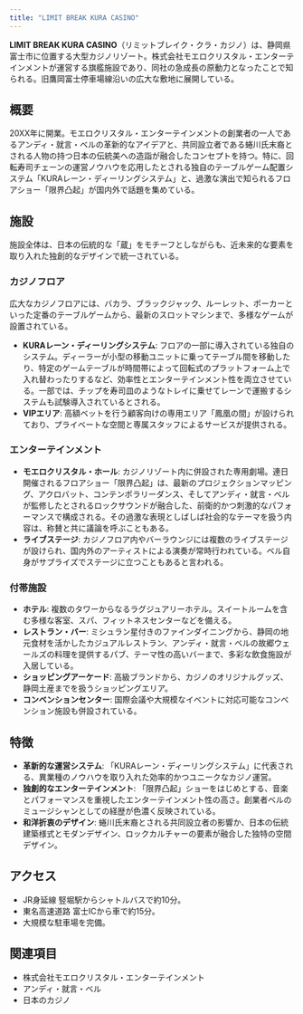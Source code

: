 ```yaml
---
title: "LIMIT BREAK KURA CASINO"
---
```


**LIMIT BREAK KURA CASINO**（リミットブレイク・クラ・カジノ）は、静岡県富士市に位置する大型カジノリゾート。株式会社モエロクリスタル・エンターテインメントが運営する旗艦施設であり、同社の急成長の原動力となったことで知られる。旧鷹岡富士停車場線沿いの広大な敷地に展開している。

## 概要

20XX年に開業。モエロクリスタル・エンターテインメントの創業者の一人であるアンディ・就言・ベルの革新的なアイデアと、共同設立者である蜷川氏末裔とされる人物の持つ日本の伝統美への造詣が融合したコンセプトを持つ。特に、回転寿司チェーンの運営ノウハウを応用したとされる独自のテーブルゲーム配置システム「KURAレーン・ディーリングシステム」と、過激な演出で知られるフロアショー「限界凸起」が国内外で話題を集めている。

## 施設

施設全体は、日本の伝統的な「蔵」をモチーフとしながらも、近未来的な要素を取り入れた独創的なデザインで統一されている。

### カジノフロア

広大なカジノフロアには、バカラ、ブラックジャック、ルーレット、ポーカーといった定番のテーブルゲームから、最新のスロットマシンまで、多様なゲームが設置されている。

*   **KURAレーン・ディーリングシステム**: フロアの一部に導入されている独自のシステム。ディーラーが小型の移動ユニットに乗ってテーブル間を移動したり、特定のゲームテーブルが時間帯によって回転式のプラットフォーム上で入れ替わったりするなど、効率性とエンターテインメント性を両立させている。一部では、チップを寿司皿のようなトレイに乗せてレーンで運搬するシステムも試験導入されているとされる。
*   **VIPエリア**: 高額ベットを行う顧客向けの専用エリア「鳳凰の間」が設けられており、プライベートな空間と専属スタッフによるサービスが提供される。

### エンターテインメント

*   **モエロクリスタル・ホール**: カジノリゾート内に併設された専用劇場。連日開催されるフロアショー「限界凸起」は、最新のプロジェクションマッピング、アクロバット、コンテンポラリーダンス、そしてアンディ・就言・ベルが監修したとされるロックサウンドが融合した、前衛的かつ刺激的なパフォーマンスで構成される。その過激な表現としばしば社会的なテーマを扱う内容は、称賛と共に議論を呼ぶこともある。
*   **ライブステージ**: カジノフロア内やバーラウンジには複数のライブステージが設けられ、国内外のアーティストによる演奏が常時行われている。ベル自身がサプライズでステージに立つこともあると言われる。

### 付帯施設

*   **ホテル**: 複数のタワーからなるラグジュアリーホテル。スイートルームを含む多様な客室、スパ、フィットネスセンターなどを備える。
*   **レストラン・バー**: ミシュラン星付きのファインダイニングから、静岡の地元食材を活かしたカジュアルレストラン、アンディ・就言・ベルの故郷ウェールズの料理を提供するパブ、テーマ性の高いバーまで、多彩な飲食施設が入居している。
*   **ショッピングアーケード**: 高級ブランドから、カジノのオリジナルグッズ、静岡土産までを扱うショッピングエリア。
*   **コンベンションセンター**: 国際会議や大規模なイベントに対応可能なコンベンション施設も併設されている。

## 特徴

*   **革新的な運営システム**: 「KURAレーン・ディーリングシステム」に代表される、異業種のノウハウを取り入れた効率的かつユニークなカジノ運営。
*   **独創的なエンターテインメント**: 「限界凸起」ショーをはじめとする、音楽とパフォーマンスを重視したエンターテインメント性の高さ。創業者ベルのミュージシャンとしての経歴が色濃く反映されている。
*   **和洋折衷のデザイン**: 蜷川氏末裔とされる共同設立者の影響か、日本の伝統建築様式とモダンデザイン、ロックカルチャーの要素が融合した独特の空間デザイン。

## アクセス

*   JR身延線 竪堀駅からシャトルバスで約10分。
*   東名高速道路 富士ICから車で約15分。
*   大規模な駐車場を完備。

## 関連項目

*   株式会社モエロクリスタル・エンターテインメント
*   アンディ・就言・ベル
*   日本のカジノ